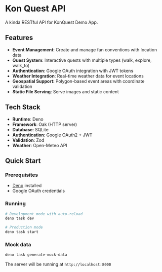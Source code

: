 # Kon Quest API

A kinda RESTful API for KonQuest Demo App.

## Features

- **Event Management**: Create and manage fan conventions with location data
- **Quest System**: Interactive quests with multiple types (walk, explore, walk_to)
- **Authentication**: Google OAuth integration with JWT tokens
- **Weather Integration**: Real-time weather data for event locations
- **Geospatial Support**: Polygon-based event areas with coordinate validation
- **Static File Serving**: Serve images and static content

## Tech Stack

- **Runtime**: Deno
- **Framework**: Oak (HTTP server)
- **Database**: SQLite
- **Authentication**: Google OAuth2 + JWT
- **Validation**: Zod
- **Weather**: Open-Meteo API

## Quick Start

### Prerequisites

- [Deno](https://deno.land/) installed
- Google OAuth credentials

### Running
```bash
# Development mode with auto-reload
deno task dev

# Production mode
deno task start
```

### Mock data
```bash
deno task generate-mock-data
```

The server will be running at `http://localhost:8000`